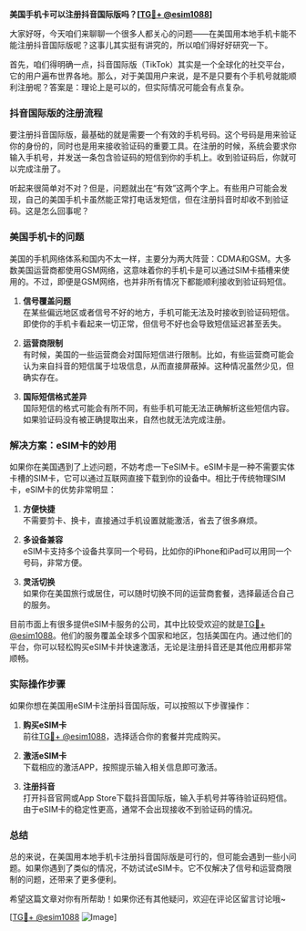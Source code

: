 **美国手机卡可以注册抖音国际版吗？[[TG💪+ @esim1088](https://t.me/s/esim1088)]**

大家好呀，今天咱们来聊聊一个很多人都关心的问题——在美国用本地手机卡能不能注册抖音国际版呢？这事儿其实挺有讲究的，所以咱们得好好研究一下。

首先，咱们得明确一点，抖音国际版（TikTok）其实是一个全球化的社交平台，它的用户遍布世界各地。那么，对于美国用户来说，是不是只要有个手机号就能顺利注册呢？答案是：理论上是可以的，但实际情况可能会有点复杂。

### 抖音国际版的注册流程

要注册抖音国际版，最基础的就是需要一个有效的手机号码。这个号码是用来验证你的身份的，同时也是用来接收验证码的重要工具。在注册的时候，系统会要求你输入手机号，并发送一条包含验证码的短信到你的手机上。收到验证码后，你就可以完成注册了。

听起来很简单对不对？但是，问题就出在“有效”这两个字上。有些用户可能会发现，自己的美国手机卡虽然能正常打电话发短信，但在注册抖音时却收不到验证码。这是怎么回事呢？

### 美国手机卡的问题

美国的手机网络体系和国内不太一样，主要分为两大阵营：CDMA和GSM。大多数美国运营商都使用GSM网络，这意味着你的手机卡是可以通过SIM卡插槽来使用的。不过，即便是GSM网络，也并非所有情况下都能顺利接收到验证码短信。

1. **信号覆盖问题**  
   在某些偏远地区或者信号不好的地方，手机可能无法及时接收到验证码短信。即使你的手机卡看起来一切正常，但信号不好也会导致短信延迟甚至丢失。

2. **运营商限制**  
   有时候，美国的一些运营商会对国际短信进行限制。比如，有些运营商可能会认为来自抖音的短信属于垃圾信息，从而直接屏蔽掉。这种情况虽然少见，但确实存在。

3. **国际短信格式差异**  
   国际短信的格式可能会有所不同，有些手机可能无法正确解析这些短信内容。如果验证码没有被正确提取出来，自然也就无法完成注册。

### 解决方案：eSIM卡的妙用

如果你在美国遇到了上述问题，不妨考虑一下eSIM卡。eSIM卡是一种不需要实体卡槽的SIM卡，它可以通过互联网直接下载到你的设备中。相比于传统物理SIM卡，eSIM卡的优势非常明显：

1. **方便快捷**  
   不需要剪卡、换卡，直接通过手机设置就能激活，省去了很多麻烦。
   
2. **多设备兼容**  
   eSIM卡支持多个设备共享同一个号码，比如你的iPhone和iPad可以用同一个号码，非常方便。

3. **灵活切换**  
   如果你在美国旅行或居住，可以随时切换不同的运营商套餐，选择最适合自己的服务。

目前市面上有很多提供eSIM卡服务的公司，其中比较受欢迎的就是[TG💪+ @esim1088](https://t.me/s/esim1088)。他们的服务覆盖全球多个国家和地区，包括美国在内。通过他们的平台，你可以轻松购买eSIM卡并快速激活，无论是注册抖音还是其他应用都非常顺畅。

### 实际操作步骤

如果你想在美国用eSIM卡注册抖音国际版，可以按照以下步骤操作：

1. **购买eSIM卡**  
   前往[TG💪+ @esim1088](https://t.me/s/esim1088)，选择适合你的套餐并完成购买。

2. **激活eSIM卡**  
   下载相应的激活APP，按照提示输入相关信息即可激活。

3. **注册抖音**  
   打开抖音官网或App Store下载抖音国际版，输入手机号并等待验证码短信。由于eSIM卡的稳定性更高，通常不会出现接收不到验证码的情况。

### 总结

总的来说，在美国用本地手机卡注册抖音国际版是可行的，但可能会遇到一些小问题。如果你遇到了类似的情况，不妨试试eSIM卡。它不仅解决了信号和运营商限制的问题，还带来了更多便利。

希望这篇文章对你有所帮助！如果你还有其他疑问，欢迎在评论区留言讨论哦~

[[TG💪+ @esim1088](https://t.me/s/esim1088) ![Image](https://i.postimg.cc/4NQfJmqS/Snipaste-2025-05-13-00-14-12.png)]